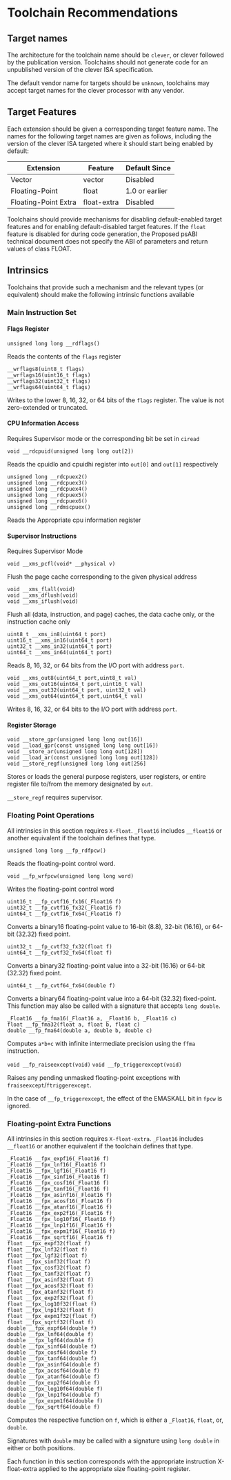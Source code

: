 # Toolchain Recommendations

## Target names

The architecture for the toolchain name should be `clever`, or clever followed by the publication version. 
Toolchains should not generate code for an unpublished version of the clever ISA specification.

The default vendor name for targets should be `unknown`, toolchains may accept target names for the clever processor with any vendor.

## Target Features

Each extension should be given a corresponding target feature name. The names for the following target names are given as follows, including the version of the clever ISA targeted where it should start being enabled by default:

|  Extension    | Feature | Default Since |
|---------------|---------|---------------|
| Vector        | vector  | Disabled      |
| Floating-Point| float   | 1.0 or earlier|
| Floating-Point Extra| float-extra | Disabled |


Toolchains should provide mechanisms for disabling default-enabled target features and for enabling default-disabled target features. 
If the `float` feature is disabled for during code generation, the Proposed psABI technical document does not specify the ABI of parameters and return values of class FLOAT.


## Intrinsics

Toolchains that provide such a mechanism and the relevant types (or equivalent) should make the following intrinsic functions available

### Main Instruction Set

#### Flags Register

`unsigned long long __rdflags()`  

Reads the contents of the `flags` register

`__wrflags8(uint8_t flags)`  
`__wrflags16(uint16_t flags)`  
`__wrflags32(uint32_t flags)`  
`__wrflags64(uint64_t flags)`  

Writes to the lower 8, 16, 32, or 64 bits of the `flags` register. The value is not zero-extended or truncated.

#### CPU Information Access

Requires Supervisor mode or the corresponding bit be set in `ciread`

`void __rdcpuid(unsigned long long out[2])`  

Reads the cpuidlo and cpuidhi register into `out[0]` and `out[1]` respectively

`unsigned long __rdcpuex2()`  
`unsigned long __rdcpuex3()`  
`unsigned long __rdcpuex4()`  
`unsigned long __rdcpuex5()`  
`unsigned long __rdcpuex6()`  
`unsigned long __rdmscpuex()`  

Reads the Appropriate cpu information register

#### Supervisor Instructions

Requires Supervisor Mode

`void __xms_pcfl(void* __physical v)`

Flush the page cache corresponding to the given physical address

`void __xms_flall(void)`  
`void __xms_dflush(void)`  
`void __xms_iflush(void)`  

Flush all (data, instruction, and page) caches, the data cache only, or the instruction cache only

`uint8_t __xms_in8(uint64_t port)`  
`uint16_t __xms_in16(uint64_t port)`  
`uint32_t __xms_in32(uint64_t port)`  
`uint64_t __xms_in64(uint64_t port)`  

Reads 8, 16, 32, or 64 bits from the I/O port with address `port`.

`void __xms_out8(uint64_t port,uint8_t val)`  
`void __xms_out16(uint64_t port,uint16_t val)`  
`void __xms_out32(uint64_t port, uint32_t val)`  
`void __xms_out64(uint64_t port,uint64_t val)`  

Writes 8, 16, 32, or 64 bits to the I/O port with address `port`.

#### Register Storage

`void __store_gpr(unsigned long long out[16])`  
`void __load_gpr(const unsigned long long out[16])`  
`void __store_ar(unsigned long long out[128])`  
`void __load_ar(const unsigned long long out[128])`  
`void __store_regf(unsigned long long out[256]`  

Stores or loads the general purpose registers, user registers, or entire register file to/from the memory designated by `out`. 

`__store_regf` requires supervisor.

### Floating Point Operations

All intrinsics in this section requires `X-float`. `_Float16` includes `__float16` or another equivalent if the toolchain defines that type.

`unsigned long long __fp_rdfpcw()`

Reads the floating-point control word.

`void __fp_wrfpcw(unsigned long long word)`

Writes the floating-point control word

`uint16_t __fp_cvtf16_fx16(_Float16 f)`  
`uint32_t __fp_cvtf16_fx32(_Float16 f)`  
`uint64_t __fp_cvtf16_fx64(_Float16 f)`  

Converts a binary16 floating-point value to 16-bit (8.8), 32-bit (16.16), or 64-bit (32.32) fixed point.

`uint32_t __fp_cvtf32_fx32(float f)`  
`uint64_t __fp_cvtf32_fx64(float f)`

Converts a binary32 floating-point value into a 32-bit (16.16) or 64-bit (32.32) fixed point.

`uint64_t __fp_cvtf64_fx64(double f)`

Converts a binary64 floating-point value into a 64-bit (32.32) fixed-point. 
This function may also be called with a signature that accepts `long double`.

`_Float16 __fp_fma16(_Float16 a, _Float16 b, _Float16 c)`  
`float __fp_fma32(float a, float b, float c)`  
`double __fp_fma64(double a, double b, double c)`  

Computes `a*b+c` with infinite intermediate precision using the `ffma` instruction.

`void __fp_raiseexcept(void)`
`void __fp_triggerexcept(void)`

Raises any pending unmasked floating-point exceptions with `fraiseexcept`/`ftriggerexcept`.

In the case of `__fp_triggerexcept`, the effect of the EMASKALL bit in `fpcw` is ignored.

### Floating-point Extra Functions

All intrinsics in this section requires `X-float-extra`. `_Float16` includes `__float16` or another equivalent if the toolchain defines that type.


`_Float16 __fpx_expf16(_Float16 f)`  
`_Float16 __fpx_lnf16(_Float16 f)`  
`_Float16 __fpx_lgf16(_Float16 f)`  
`_Float16 __fpx_sinf16(_Float16 f)`  
`_Float16 __fpx_cosf16(_Float16 f)`  
`_Float16 __fpx_tanf16(_Float16 f)`  
`_Float16 __fpx_asinf16(_Float16 f)`  
`_Float16 __fpx_acosf16(_Float16 f)`  
`_Float16 __fpx_atanf16(_Float16 f)`  
`_Float16 __fpx_exp2f16(_Float16 f)`  
`_Float16 __fpx_log10f16(_Float16 f)`  
`_Float16 __fpx_lnp1f16(_Float16 f)`  
`_Float16 __fpx_expm1f16(_Float16 f)`  
`_Float16 __fpx_sqrtf16(_Float16 f)`  
`float __fpx_expf32(float f)`  
`float __fpx_lnf32(float f)`  
`float __fpx_lgf32(float f)`  
`float __fpx_sinf32(float f)`  
`float __fpx_cosf32(float f)`  
`float __fpx_tanf32(float f)`  
`float __fpx_asinf32(float f)`  
`float __fpx_acosf32(float f)`  
`float __fpx_atanf32(float f)`  
`float __fpx_exp2f32(float f)`  
`float __fpx_log10f32(float f)`  
`float __fpx_lnp1f32(float f)`  
`float __fpx_expm1f32(float f)`  
`float __fpx_sqrtf32(float f)`  
`double __fpx_expf64(double f)`  
`double __fpx_lnf64(double f)`  
`double __fpx_lgf64(double f)`  
`double __fpx_sinf64(double f)`  
`double __fpx_cosf64(double f)`  
`double __fpx_tanf64(double f)`  
`double __fpx_asinf64(double f)`  
`double __fpx_acosf64(double f)`  
`double __fpx_atanf64(double f)`  
`double __fpx_exp2f64(double f)`  
`double __fpx_log10f64(double f)`  
`double __fpx_lnp1f64(double f)`  
`double __fpx_expm1f64(double f)`  
`double __fpx_sqrtf64(double f)`  

Computes the respective function on `f`, which is either a `_Float16`, `float`, or, `double`.

Signatures with `double` may be called with a signature using `long double` in either or both positions.

Each function in this section corresponds with the appropriate instruction X-float-extra applied to the appropriate size floating-point register.


